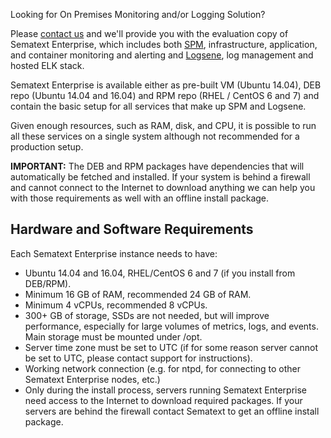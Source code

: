 Looking for On Premises Monitoring and/or Logging Solution?

Please [contact us](http://sematext.com/about/contact.html) and we'll provide you with the evaluation copy of Sematext Enterprise, which includes both [SPM](http://sematext.com/spm/), infrastructure, application, and container monitoring and alerting and [Logsene](http://sematext.com/logsene/), log management and hosted ELK stack.

Sematext Enterprise is available either as pre-built VM (Ubuntu 14.04), DEB repo (Ubuntu 14.04 and 16.04) and RPM repo (RHEL / CentOS 6 and 7) and contain the basic setup for all services that make up SPM and Logsene.  

Given enough resources, such as RAM, disk, and CPU, it is possible to run all these services on a single system although not recommended for a production setup.

**IMPORTANT:** The DEB and RPM packages have dependencies that will automatically be fetched and installed.  If your system is behind a firewall and cannot connect to the Internet to download anything we can help you with those requirements as well with an offline install package.

## Hardware and Software Requirements
Each Sematext Enterprise instance needs to have:

- Ubuntu 14.04 and 16.04, RHEL/CentOS 6 and 7 (if you install from DEB/RPM).
- Minimum 16 GB of RAM, recommended 24 GB of RAM.
- Minimum 4 vCPUs, recommended 8 vCPUs.
- 300+ GB of storage, SSDs are not needed, but will improve performance, especially for large volumes of metrics, logs, and events. Main storage must be mounted under /opt.
- Server time zone must be set to UTC (if for some reason server cannot be set to UTC, please contact support for instructions).
- Working network connection (e.g. for ntpd, for connecting to other Sematext Enterprise nodes, etc.)
- Only during the install process, servers running Sematext Enterprise need access to the Internet to download required packages. If your servers are behind the firewall contact Sematext to get an offline install package.
